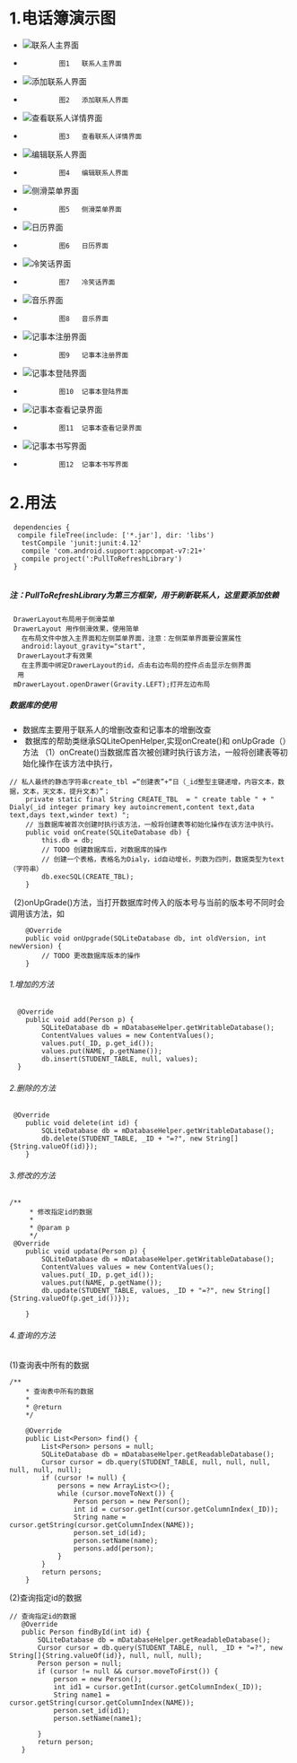 # 1.电话簿演示图
- ![联系人主界面](https://github.com/ly931126/MyContacts/blob/master/picture/%E8%81%94%E7%B3%BB%E4%BA%BA%E4%B8%BB%E7%95%8C%E9%9D%A2.png)
 -              图1   联系人主界面
- ![添加联系人界面](https://github.com/ly931126/MyContacts/blob/master/picture/%E6%B7%BB%E5%8A%A0%E8%81%94%E7%B3%BB%E4%BA%BA%E7%95%8C%E9%9D%A2.png)
 -              图2   添加联系人界面
- ![查看联系人详情界面](https://github.com/ly931126/MyContacts/blob/master/picture/%E6%9F%A5%E7%9C%8B%E8%81%94%E7%B3%BB%E4%BA%BA%E8%AF%A6%E7%BB%86%E4%BF%A1%E6%81%AF.png)
 -              图3   查看联系人详情界面
- ![编辑联系人界面](https://github.com/ly931126/MyContacts/blob/master/picture/%E7%BC%96%E8%BE%91%E8%81%94%E7%B3%BB%E4%BA%BA%E7%95%8C%E9%9D%A2.png)
 -              图4   编辑联系人界面
- ![侧滑菜单界面](https://github.com/ly931126/MyContacts/blob/master/picture/%E4%BE%A7%E6%BB%91%E8%8F%9C%E5%8D%95%E7%95%8C%E9%9D%A2.png)
 -              图5   侧滑菜单界面
- ![日历界面](https://github.com/ly931126/MyContacts/blob/master/picture/%E6%97%A5%E5%8E%86%E7%95%8C%E9%9D%A2.png)
 -              图6   日历界面
- ![冷笑话界面](https://github.com/ly931126/MyContacts/blob/master/picture/%E6%97%A5%E5%8E%86%E7%95%8C%E9%9D%A2.png)
 -              图7   冷笑话界面
- ![音乐界面](https://github.com/ly931126/MyContacts/blob/master/picture/%E9%9F%B3%E4%B9%90%E7%95%8C%E9%9D%A2.png)
 -              图8   音乐界面
- ![记事本注册界面](https://github.com/ly931126/MyContacts/blob/master/picture/%E8%AE%B0%E4%BA%8B%E6%9C%AC%E6%B3%A8%E5%86%8C%E7%95%8C%E9%9D%A2.png)
 -              图9   记事本注册界面
- ![记事本登陆界面](https://github.com/ly931126/MyContacts/blob/master/picture/%E8%AE%B0%E4%BA%8B%E6%9C%AC%E6%B3%A8%E5%86%8C%E7%95%8C%E9%9D%A2.png)
 -              图10  记事本登陆界面
- ![记事本查看记录界面](https://github.com/ly931126/MyContacts/blob/master/picture/%E8%AE%B0%E4%BA%8B%E6%9C%AC%E8%AE%B0%E5%BD%95%E7%95%8C%E9%9D%A2.png)
 -              图11  记事本查看记录界面
- ![记事本书写界面](https://github.com/ly931126/MyContacts/blob/master/picture/%E8%AE%B0%E4%BA%8B%E6%9C%AC%E4%B9%A6%E5%86%99%E7%95%8C%E9%9D%A2.png)
 -              图12  记事本书写界面
 
 # 2.用法
```
 dependencies {
  compile fileTree(include: ['*.jar'], dir: 'libs')
   testCompile 'junit:junit:4.12'
   compile 'com.android.support:appcompat-v7:21+'
   compile project(':PullToRefreshLibrary')
 }
 
 ```
#####  注：PullToRefreshLibrary为第三方框架，用于刷新联系人，这里要添加依赖
```
 DrawerLayout布局用于侧滑菜单
 DrawerLayout 用作侧滑效果，使用简单
   在布局文件中放入主界面和左侧菜单界面，注意：左侧菜单界面要设置属性
   android:layout_gravity="start",
  DrawerLayout才有效果
   在主界面中绑定DrawerLayout的id，点击右边布局的控件点击显示左侧界面
  用
 mDrawerLayout.openDrawer(Gravity.LEFT);打开左边布局
```
#####  数据库的使用
-  数据库主要用于联系人的增删改查和记事本的增删改查
-  数据库的帮助类继承SQLiteOpenHelper,实现onCreate()和 onUpGrade（）方法
（1）onCreate()当数据库首次被创建时执行该方法，一般将创建表等初始化操作在该方法中执行，
```
// 私人最终的静态字符串create_tbl =“创建表”+“日（_id整型主键递增，内容文本，数据，文本，天文本，提升文本）”；
	private static final String	CREATE_TBL	= " create table " + " Dialy(_id integer primary key autoincrement,content text,data text,days text,winder text) ";
	// 当数据库被首次创建时执行该方法，一般将创建表等初始化操作在该方法中执行。
	public void onCreate(SQLiteDatabase db) {
		this.db = db;
		// TODO 创建数据库后，对数据库的操作
		// 创建一个表格，表格名为Dialy，id自动增长，列数为四列，数据类型为text（字符串）
		db.execSQL(CREATE_TBL);
	}
```
   (2)onUpGrade()方法，当打开数据库时传入的版本号与当前的版本号不同时会调用该方法，如
```
	@Override
	public void onUpgrade(SQLiteDatabase db, int oldVersion, int newVersion) {
		// TODO 更改数据库版本的操作
	}
```
 
###### 1.增加的方法
```
  @Override
	public void add(Person p) {
		SQLiteDatabase db = mDatabaseHelper.getWritableDatabase();
		ContentValues values = new ContentValues();
		values.put(_ID, p.get_id());
		values.put(NAME, p.getName());
		db.insert(STUDENT_TABLE, null, values);
  }
  ```
 
######  2.删除的方法
```
 @Override
	public void delete(int id) {
		SQLiteDatabase db = mDatabaseHelper.getWritableDatabase();
		db.delete(STUDENT_TABLE, _ID + "=?", new String[]{String.valueOf(id)});
	}
```
 
###### 3.修改的方法
``` 
/**
	 * 修改指定id的数据
	 * 
	 * @param p
	 */
 @Override
 	public void updata(Person p) {
 		SQLiteDatabase db = mDatabaseHelper.getWritableDatabase();
		ContentValues values = new ContentValues();
 		values.put(_ID, p.get_id());
 		values.put(NAME, p.getName());
		db.update(STUDENT_TABLE, values, _ID + "=?", new String[]{String.valueOf(p.get_id())});
		
	}
```
 
######  4.查询的方法
   (1)查询表中所有的数据
 ```
 /**
	 * 查询表中所有的数据
	 * 
	 * @return
	 */
```
```
  	@Override
  	public List<Person> find() {
  		List<Person> persons = null;
  		SQLiteDatabase db = mDatabaseHelper.getReadableDatabase();
  		Cursor cursor = db.query(STUDENT_TABLE, null, null, null, null, null, null);
 		if (cursor != null) {
  			persons = new ArrayList<>();
  			while (cursor.moveToNext()) {
 				Person person = new Person();
  				int id = cursor.getInt(cursor.getColumnIndex(_ID));
  				String name = cursor.getString(cursor.getColumnIndex(NAME));
  				person.set_id(id);
  				person.setName(name);
  				persons.add(person);
  			}
  		}
 		return persons;
	}
 ```
 (2)查询指定id的数据
 ```  
 // 查询指定id的数据
 	@Override
 	public Person findById(int id) {
 		SQLiteDatabase db = mDatabaseHelper.getReadableDatabase();
 		Cursor cursor = db.query(STUDENT_TABLE, null, _ID + "=?", new String[]{String.valueOf(id)}, null, null, null);
 		Person person = null;
 		if (cursor != null && cursor.moveToFirst()) {
 			person = new Person();
 			int id1 = cursor.getInt(cursor.getColumnIndex(_ID));
 			String name1 = cursor.getString(cursor.getColumnIndex(NAME));
 			person.set_id(id1);
 			person.setName(name1);
			
 		}
 		return person;
 	}
```
 
 
